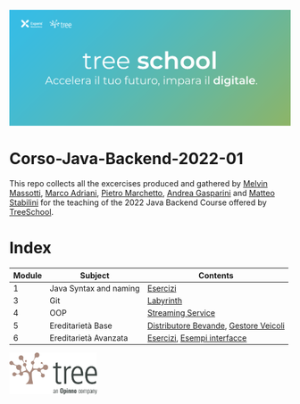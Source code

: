 ![TreeSchool](assets/treeschool_header.png)

# Corso-Java-Backend-2022-01

This repo collects all the excercises produced and gathered by [Melvin Massotti](https://github.com/melvinm99), [Marco Adriani](https://github.com/MrSosu), [Pietro Marchetto](https://github.com/pimarchetto), [Andrea Gasparini](https://github.com/andrea-gasparini) and [Matteo Stabilini](https://github.com/mstab20) for the teaching of the 2022 Java Backend Course offered by [TreeSchool](https://tree.it/school/).

# Index

| Module | Subject                | Contents                             |
|--------|------------------------|--------------------------------------|
| 1      | Java Syntax and naming | [Esercizi](module_01/src)            |
| 3      | Git                    | [Labyrinth](module_03/src/Labyrinth) |
| 4      | OOP  | [Streaming Service](https://github.com/Backend-Developer-School-Tree/Corso-Java-backend-2022-01/tree/main/module_04/src/StreamingService)|
| 5      | Ereditarietà Base  | [Distributore Bevande](https://github.com/Backend-Developer-School-Tree/Corso-Java-backend-2022-01/tree/main/module_05/src/distributore_bevande), [Gestore Veicoli](https://github.com/Backend-Developer-School-Tree/Corso-Java-backend-2022-01/tree/main/module_05/src/gestione_veicoli) |
| 6      | Ereditarietà Avanzata  | [Esercizi](https://github.com/Backend-Developer-School-Tree/Corso-Java-backend-2022-01/tree/main/module_06/src), [Esempi interfacce](https://github.com/Backend-Developer-School-Tree/Corso-Java-backend-2022-01/tree/main/module_06/src/esempioInterfacce)|

<img src="assets/treelogo.png" height="75">
